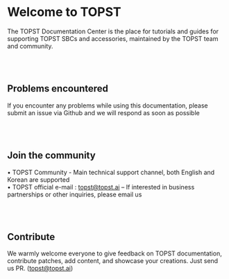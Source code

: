 
# Welcome to TOPST

The TOPST Documentation Center is the place for tutorials and guides for supporting TOPST SBCs and accessories, maintained by the TOPST team and community.


<br/><br/>

## Problems encountered

If you encounter any problems while using this documentation, please submit an issue via Github and we will respond as soon as possible

<br/><br/>

## Join the community

  •	TOPST Community - Main technical support channel, both English and Korean are supported
<br/>
  •	TOPST official e-mail : topst@topst.ai – If interested in business partnerships or other inquiries, please email us

<br/><br/>

## Contribute

We warmly welcome everyone to give feedback on TOPST documentation, contribute patches, add content, and showcase your creations. Just send us PR. (topst@topst.ai)

